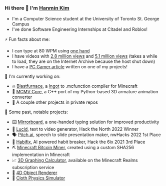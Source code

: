 ### Hi there 👋 I'm [Hanmin Kim](https://hanmin.dev/)
* I'm a Computer Science student at the University of Toronto St. George Campus
* I've done Software Engineering Internships at Citadel and Roblox!

⚡ Fun facts about me:
* I can type at 80 WPM using [one hand](https://youtube.com/shorts/L4qHOcTEYSc)
* I have videos with [2.8 million views](https://web.archive.org/web/20230818230534/https://gfycat.com/politicalalarmedgreatwhiteshark-minecraft) and [5.1 million views](https://web.archive.org/web/20230818182129/https://gfycat.com/colorfulterribleblackrhino-graphing-calculator-minecraft) (takes a while to load, they are on the Internet Archive because the host shut down)
* I have a [PC Gamer article](https://www.pcgamer.com/this-minecraft-3d-graphing-calculator-is-hypnotic-and-beautiful/) written on one of my projects!

🔭 I'm currently working on:
* 🔥 [Blastfurnace](https://github.com/hanmindev/blastfurnace/), a [Ingot](https://hanmin.dev/ingot-docs/) to .mcfunction compiler for Minecraft
* 🕺 [MCMV Core](https://github.com/hanmindev/mcmv_core), a C++ port of my Python-based 3D armature animation converter
* 🤫 A couple other projects in private repos

💎 Some past, notable projects:
* ⌨️ [Mirrorboard](https://github.com/hanmindev/mirrorboard), a one-handed typing solution for improved productivity
* 💭 [Lucid](https://devpost.com/software/lucid-ai-95nerk), text to video generator, Hack the North 2022 Winner
* 🗣️ [Pitch.ai](https://devpost.com/software/pitch-ai), speech to slide presentation maker, nwHacks 2022 1st Place
* 🧠 [Habifix](https://devpost.com/software/habifix), AI powered habit breaker, Hack the 6ix 2021 3rd Place
* ⛏️ [Minecraft Bitcoin Miner](https://www.youtube.com/watch?v=sLClfQdmzPw), created using a custom SHA256 implementation in Minecraft
* 📈 [3D Graphing Calculator](https://www.youtube.com/watch?v=qeyp5FN_WKk), available on the Minecraft Realms subscription service
* 🔳 [4D Object Renderer](https://youtu.be/ZCv1B4-EwIk?t=7)
* 👕 [Cloth Physics Simulator](https://www.youtube.com/watch?v=pNbTXKmgER8)
